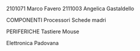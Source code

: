 2101071 Marco Favero
2111003 Angelica Gastaldello

COMPONENTI
Processori
Schede madri

PERIFERICHE
Tastiere
Mouse

Elettronica Padovana